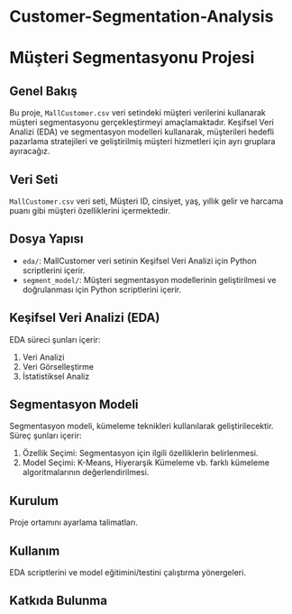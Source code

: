# Customer-Segmentation-Analysis
# Müşteri Segmentasyonu Projesi

## Genel Bakış
Bu proje, `MallCustomer.csv` veri setindeki müşteri verilerini kullanarak müşteri segmentasyonu gerçekleştirmeyi amaçlamaktadır. Keşifsel Veri Analizi (EDA) ve segmentasyon modelleri kullanarak, müşterileri hedefli pazarlama stratejileri ve geliştirilmiş müşteri hizmetleri için ayrı gruplara ayıracağız.

## Veri Seti
`MallCustomer.csv` veri seti, Müşteri ID, cinsiyet, yaş, yıllık gelir ve harcama puanı gibi müşteri özelliklerini içermektedir.

## Dosya Yapısı
- `eda/`: MallCustomer veri setinin Keşifsel Veri Analizi için Python scriptlerini içerir.
- `segment_model/`: Müşteri segmentasyon modellerinin geliştirilmesi ve doğrulanması için Python scriptlerini içerir.

## Keşifsel Veri Analizi (EDA)
EDA süreci şunları içerir:
1. Veri Analizi
2. Veri Görselleştirme 
3. İstatistiksel Analiz

## Segmentasyon Modeli
Segmentasyon modeli, kümeleme teknikleri kullanılarak geliştirilecektir. Süreç şunları içerir:
1. Özellik Seçimi: Segmentasyon için ilgili özelliklerin belirlenmesi.
2. Model Seçimi: K-Means, Hiyerarşik Kümeleme vb. farklı kümeleme algoritmalarının değerlendirilmesi.

## Kurulum
Proje ortamını ayarlama talimatları.

## Kullanım
EDA scriptlerini ve model eğitimini/testini çalıştırma yönergeleri.

## Katkıda Bulunma
